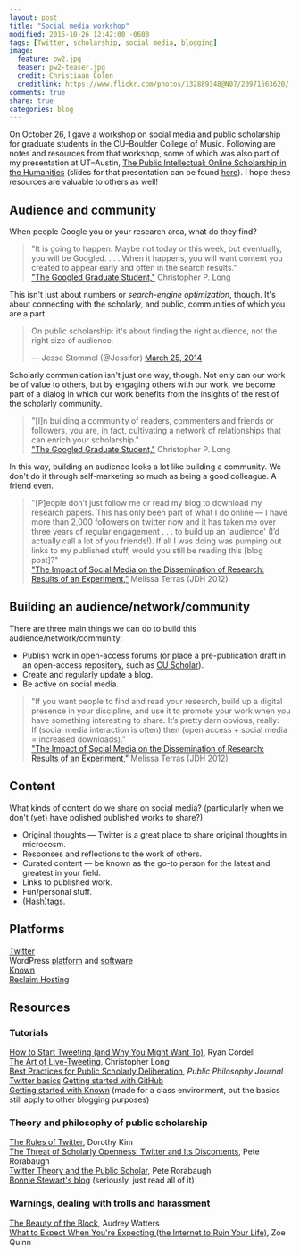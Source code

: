 ```yaml
---
layout: post
title: "Social media workshop"
modified: 2015-10-26 12:42:00 -0600
tags: [Twitter, scholarship, social media, blogging]
image:
  feature: pw2.jpg
  teaser: pw2-teaser.jpg
  credit: Christiaan Colen
  creditlink: https://www.flickr.com/photos/132889348@N07/20971563620/
comments: true
share: true
categories: blog
---
```


On October 26, I gave a workshop on social media and public scholarship for graduate students in the CU–Boulder College of Music. Following are notes and resources from that workshop, some of which was also part of my presentation at UT–Austin, [The Public Intellectual: Online Scholarship in the Humanities](http://kris.shaffermusic.com/2015/10/public-scholarship-and-the-digital-humanities-at-ut-austin/) (slides for that presentation can be found [here](http://kris.shaffermusic.com/2015/10/public-scholarship-and-the-digital-humanities-at-ut-austin/)). I hope these resources are valuable to others as well!

## Audience and community

When people Google you or your research area, what do they find?

> "It is going to happen. Maybe not today or this week, but eventually, you will be Googled. . . . When it happens, you will want content you created to appear early and often in the search results."  
["The Googled Graduate Student,"](http://www.cplong.org/2013/09/the-googled-graduate-student/) Christopher P. Long

This isn't just about numbers or *search-engine optimization*, though. It's about connecting with the scholarly, and public, communities of which you are a part.

<blockquote class="twitter-tweet" lang="en"><p lang="en" dir="ltr">On public scholarship: it&#39;s about finding the right audience, not the right size of audience.</p>&mdash; Jesse Stommel (@Jessifer) <a href="https://twitter.com/Jessifer/status/448263789117317120">March 25, 2014</a></blockquote>
<script async src="//platform.twitter.com/widgets.js" charset="utf-8"></script>

Scholarly communication isn't just one way, though. Not only can our work be of value to others, but by engaging others with our work, we become part of a dialog in which our work benefits from the insights of the rest of the scholarly community.

> "[I]n building a community of readers, commenters and friends or followers, you are, in fact, cultivating a network of relationships that can enrich your scholarship."  
["The Googled Graduate Student,"](http://www.cplong.org/2013/09/the-googled-graduate-student/) Christopher P. Long

In this way, building an audience looks a lot like building a community. We don't do it through self-marketing so much as being a good colleague. A friend even.

> "[P]eople don’t just follow me or read my blog to download my research papers. This has only been part of what I do online — I have more than 2,000 followers on twitter now and it has taken me over three years of regular engagement . . . to build up an 'audience' (I’d actually call a lot of you friends!). If all I was doing was pumping out links to my published stuff, would you still be reading this [blog post]?"  
["The Impact of Social Media on the Dissemination of Research: Results of an Experiment,"](http://journalofdigitalhumanities.org/1-3/the-impact-of-social-media-on-the-dissemination-of-research-by-melissa-terras/) Melissa Terras (JDH 2012)

## Building an audience/network/community

There are three main things we can do to build this audience/network/community:

- Publish work in open-access forums (or place a pre-publication draft in an open-access repository, such as [CU Scholar](http://scholar.colorado.edu)).  
- Create and regularly update a blog.  
- Be active on social media.

> "If you want people to find and read your research, build up a digital presence in your discipline, and use it to promote your work when you have something interesting to share. It’s pretty darn obvious, really:  
If (social media interaction is often) then (open access + social media = increased downloads)."  
["The Impact of Social Media on the Dissemination of Research: Results of an Experiment,"](http://journalofdigitalhumanities.org/1-3/the-impact-of-social-media-on-the-dissemination-of-research-by-melissa-terras/) Melissa Terras (JDH 2012)

## Content

What kinds of content do we share on social media? (particularly when we don't (yet) have polished published works to share?)

- Original thoughts ― Twitter is a great place to share original thoughts in microcosm.  
- Responses and reflections to the work of others.  
- Curated content ― be known as the go-to person for the latest and greatest in your field.  
- Links to published work.  
- Fun/personal stuff.  
- (Hash)tags.

## Platforms

[Twitter](http://twitter.com)  
WordPress [platform](http://www.wordpress.com) and [software](http://www.wordpress.org)  
[Known](http://www.withknown.com)  
[Reclaim Hosting](https://reclaimhosting.com)  

## Resources

### Tutorials

[How to Start Tweeting (and Why You Might Want To)](http://chronicle.com/blogs/profhacker/how-to-start-tweeting-and-why-you-might-want-to/26065), Ryan Cordell  
[The Art of Live-Tweeting](http://www.cplong.org/2013/09/the-art-of-live-tweeting/), Christopher Long  
[Best Practices for Public Scholarly Deliberation](http://ppj.matrix.msu.edu/best-practices-for-public-scholarly-deliberation/), *Public Philosophy Journal*  
[Twitter basics](http://kris.shaffermusic.com/2015/07/twitter-basics/)
[Getting started with GitHub](http://kris.shaffermusic.com/2015/08/getting-started-with-github/)  
[Getting started with Known](http://flipclass.digitalpedagogylab.com/2015/assignment-getting-started-with-the-community-blog) (made for a class environment, but the basics still apply to other blogging purposes)  

### Theory and philosophy of public scholarship

[The Rules of Twitter](http://www.hybridpedagogy.com/journal/rules-twitter/), Dorothy Kim  
[The Threat of Scholarly Openness: Twitter and Its Discontents](http://www.hybridpedagogy.com/journal/the-threat-of-scholarly-openness-twitter-and-its-discontents/), Pete Rorabaugh  
[Twitter Theory and the Public Scholar](http://www.hybridpedagogy.com/journal/twitter-theory-and-the-public-scholar/), Pete Rorabaugh  
[Bonnie Stewart's blog](http://theory.cribchronicles.com/) (seriously, just read all of it)

### Warnings, dealing with trolls and harassment

[The Beauty of the Block](http://audreywatters.com/2015/01/28/the-beauty-of-the-block/), Audrey Watters  
[What to Expect When You're Expecting (the Internet to Ruin Your Life)](http://ohdeargodbees.tumblr.com/post/99694581114/what-to-expect-when-youre-expecting-the-internet), Zoe Quinn  